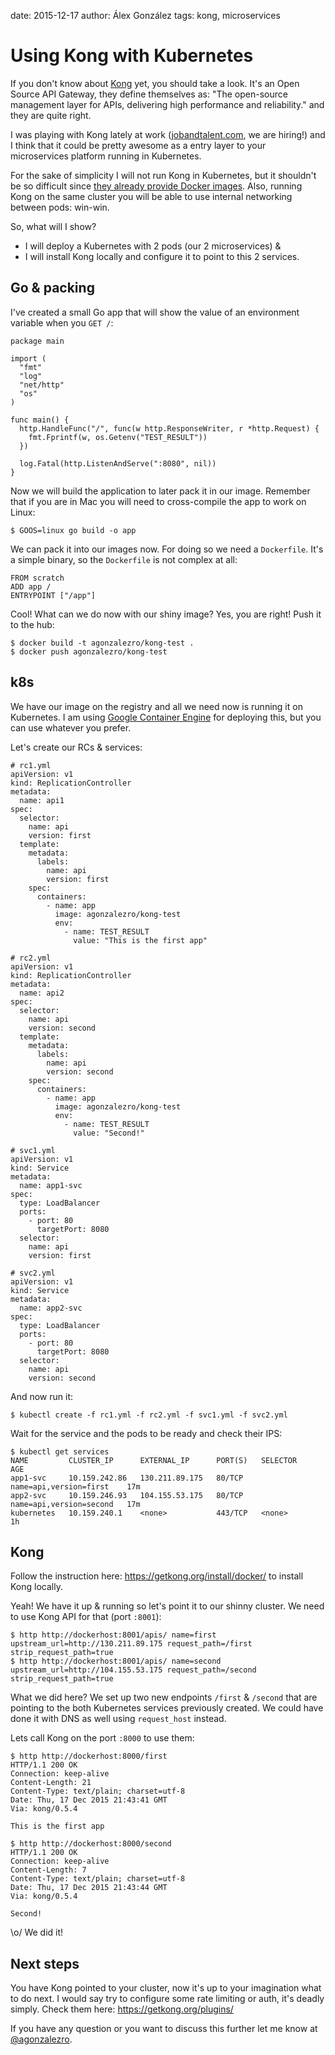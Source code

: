 date: 2015-12-17
author: Álex González
tags: kong, microservices

Using Kong with Kubernetes
==========================

If you don't know about [Kong](https://getkong.org) yet, you should take a look. It's an Open Source API Gateway, they define themselves as: "The open-source management layer for APIs, delivering high performance and reliability." and they are quite right.

I was playing with Kong lately at work ([jobandtalent.com](http://jobandtalent.com), we are hiring!) and I think that it could be pretty awesome as a entry layer to your microservices platform running in Kubernetes.

For the sake of simplicity I will not run Kong in Kubernetes, but it shouldn't be so difficult since [they already provide Docker images](https://getkong.org/install/). Also, running Kong on the same cluster you will be able to use internal networking between pods: win-win.

So, what will I show?

- I will deploy a Kubernetes with 2 pods (our 2 microservices) &
- I will install Kong locally and configure it to point to this 2 services.

Go & packing
------------

I've created a small Go app that will show the value of an environment variable when you `GET /`:

    package main

    import (
      "fmt"
      "log"
      "net/http"
      "os"
    )

    func main() {
      http.HandleFunc("/", func(w http.ResponseWriter, r *http.Request) {
        fmt.Fprintf(w, os.Getenv("TEST_RESULT"))
      })

      log.Fatal(http.ListenAndServe(":8080", nil))
    }

Now we will build the application to later pack it in our image. Remember that if you are in Mac you will need to cross-compile the app to work on Linux:

    $ GOOS=linux go build -o app

We can pack it into our images now. For doing so we need a `Dockerfile`. It's a simple binary, so the `Dockerfile` is not complex at all:

    FROM scratch
    ADD app /
    ENTRYPOINT ["/app"]

Cool! What can we do now with our shiny image? Yes, you are right! Push it to the hub:

    $ docker build -t agonzalezro/kong-test .
    $ docker push agonzalezro/kong-test

k8s
---

We have our image on the registry and all we need now is running it on Kubernetes. I am using [Google Container Engine](https://cloud.google.com/container-engine/) for deploying this, but you can use whatever you prefer.

Let's create our RCs & services:

    # rc1.yml
    apiVersion: v1
    kind: ReplicationController
    metadata:
      name: api1
    spec:
      selector:
        name: api
        version: first
      template:
        metadata:
          labels:
            name: api
            version: first
        spec:
          containers:
            - name: app
              image: agonzalezro/kong-test
              env:
                - name: TEST_RESULT
                  value: "This is the first app"

    # rc2.yml
    apiVersion: v1
    kind: ReplicationController
    metadata:
      name: api2
    spec:
      selector:
        name: api
        version: second
      template:
        metadata:
          labels:
            name: api
            version: second
        spec:
          containers:
            - name: app
              image: agonzalezro/kong-test
              env:
                - name: TEST_RESULT
                  value: "Second!"

    # svc1.yml
    apiVersion: v1
    kind: Service
    metadata:
      name: app1-svc
    spec:
      type: LoadBalancer
      ports:
        - port: 80
          targetPort: 8080
      selector:
        name: api
        version: first

    # svc2.yml
    apiVersion: v1
    kind: Service
    metadata:
      name: app2-svc
    spec:
      type: LoadBalancer
      ports:
        - port: 80
          targetPort: 8080
      selector:
        name: api
        version: second

And now run it:

    $ kubectl create -f rc1.yml -f rc2.yml -f svc1.yml -f svc2.yml

Wait for the service and the pods to be ready and check their IPS:

    $ kubectl get services
    NAME         CLUSTER_IP      EXTERNAL_IP      PORT(S)   SELECTOR                  AGE
    app1-svc     10.159.242.86   130.211.89.175   80/TCP    name=api,version=first    17m
    app2-svc     10.159.246.93   104.155.53.175   80/TCP    name=api,version=second   17m
    kubernetes   10.159.240.1    <none>           443/TCP   <none>                    1h

Kong
----

Follow the instruction here: https://getkong.org/install/docker/ to install Kong locally.

Yeah! We have it up & running so let's point it to our shinny cluster. We need to use Kong API for that (port `:8001`):

    $ http http://dockerhost:8001/apis/ name=first upstream_url=http://130.211.89.175 request_path=/first strip_request_path=true
    $ http http://dockerhost:8001/apis/ name=second upstream_url=http://104.155.53.175 request_path=/second strip_request_path=true

What we did here? We set up two new endpoints `/first` & `/second` that are pointing to the both Kubernetes services previously created. We could have done it with DNS as well using `request_host` instead.

Lets call Kong on the port `:8000` to use them:

    $ http http://dockerhost:8000/first
    HTTP/1.1 200 OK
    Connection: keep-alive
    Content-Length: 21
    Content-Type: text/plain; charset=utf-8
    Date: Thu, 17 Dec 2015 21:43:41 GMT
    Via: kong/0.5.4

    This is the first app

    $ http http://dockerhost:8000/second
    HTTP/1.1 200 OK
    Connection: keep-alive
    Content-Length: 7
    Content-Type: text/plain; charset=utf-8
    Date: Thu, 17 Dec 2015 21:43:44 GMT
    Via: kong/0.5.4

    Second!

\o/ We did it!

Next steps
----------

You have Kong pointed to your cluster, now it's up to your imagination what to do next. I would say try to configure some rate limiting or auth, it's deadly simply. Check them here: https://getkong.org/plugins/

If you have any question or you want to discuss this further let me know at [@agonzalezro](https://twitter.com/agonzalezro).
